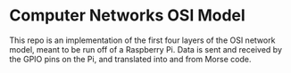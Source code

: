 # Computer Networks OSI Model

This repo is an implementation of the first four layers of the OSI network model, meant to be run off of a Raspberry Pi.  Data is sent and received by the GPIO pins on the Pi, and translated into and from Morse code.
